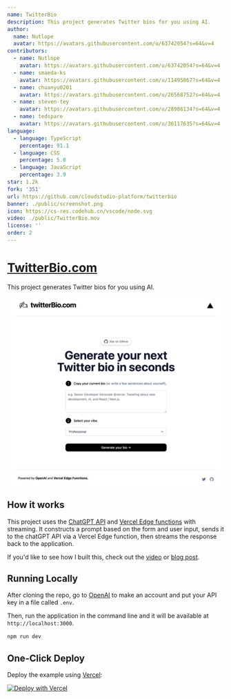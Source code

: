 ```yaml
---
name: TwitterBio
description: This project generates Twitter bios for you using AI.
author:
  name: Nutlope
  avatar: https://avatars.githubusercontent.com/u/63742054?s=64&v=4
contributors:
  - name: Nutlope
    avatar: https://avatars.githubusercontent.com/u/63742054?s=64&v=4
  - name: smaeda-ks
    avatar: https://avatars.githubusercontent.com/u/11495867?s=64&v=4
  - name: chuanyu0201
    avatar: https://avatars.githubusercontent.com/u/26568752?s=64&v=4
  - name: steven-tey
    avatar: https://avatars.githubusercontent.com/u/28986134?s=64&v=4
  - name: tedspare
    avatar: https://avatars.githubusercontent.com/u/36117635?s=64&v=4
language:
  - language: TypeScript
    percentage: 91.1
  - language: CSS
    percentage: 5.0
  - language: JavaScript
    percentage: 3.9
star: 1.2k
fork: '351'
url: https://github.com/cloudstudio-platform/twitterbio
banner: ./public/screenshot.png
icon: https://cs-res.codehub.cn/vscode/node.svg
video: ./public/TwitterBio.mov
license: ''
order: 2
---
```


# [TwitterBio.com](https://www.twitterbio.com/)

This project generates Twitter bios for you using AI.

[![Twitter Bio Generator](./public/screenshot.png)](https://www.twitterbio.com)

## How it works

This project uses the [ChatGPT API](https://openai.com/api/) and [Vercel Edge functions](https://vercel.com/features/edge-functions) with streaming. It constructs a prompt based on the form and user input, sends it to the chatGPT API via a Vercel Edge function, then streams the response back to the application.

If you'd like to see how I built this, check out the [video](https://youtu.be/JcE-1xzQTE0) or [blog post](https://vercel.com/blog/gpt-3-app-next-js-vercel-edge-functions).

## Running Locally

After cloning the repo, go to [OpenAI](https://beta.openai.com/account/api-keys) to make an account and put your API key in a file called `.env`.

Then, run the application in the command line and it will be available at `http://localhost:3000`.

```bash
npm run dev
```

## One-Click Deploy

Deploy the example using [Vercel](https://vercel.com?utm_source=github&utm_medium=readme&utm_campaign=vercel-examples):

[![Deploy with Vercel](https://vercel.com/button)](https://vercel.com/new/clone?repository-url=https://github.com/Nutlope/twitterbio&env=OPENAI_API_KEY&project-name=twitter-bio-generator&repo-name=twitterbio)
